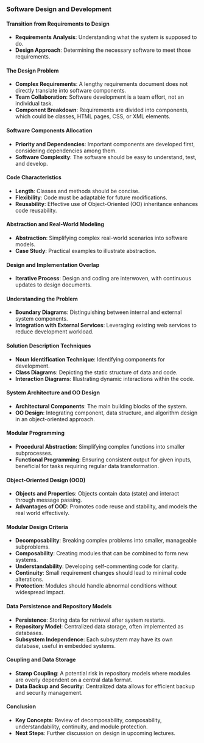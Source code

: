 ### Software Design and Development

#### Transition from Requirements to Design
- **Requirements Analysis**: Understanding what the system is supposed to do.
- **Design Approach**: Determining the necessary software to meet those requirements.

#### The Design Problem
- **Complex Requirements**: A lengthy requirements document does not directly translate into software components.
- **Team Collaboration**: Software development is a team effort, not an individual task.
- **Component Breakdown**: Requirements are divided into components, which could be classes, HTML pages, CSS, or XML elements.

#### Software Components Allocation
- **Priority and Dependencies**: Important components are developed first, considering dependencies among them.
- **Software Complexity**: The software should be easy to understand, test, and develop.

#### Code Characteristics
- **Length**: Classes and methods should be concise.
- **Flexibility**: Code must be adaptable for future modifications.
- **Reusability**: Effective use of Object-Oriented (OO) inheritance enhances code reusability.

#### Abstraction and Real-World Modeling
- **Abstraction**: Simplifying complex real-world scenarios into software models.
- **Case Study**: Practical examples to illustrate abstraction.

#### Design and Implementation Overlap
- **Iterative Process**: Design and coding are interwoven, with continuous updates to design documents.

#### Understanding the Problem
- **Boundary Diagrams**: Distinguishing between internal and external system components.
- **Integration with External Services**: Leveraging existing web services to reduce development workload.

#### Solution Description Techniques
- **Noun Identification Technique**: Identifying components for development.
- **Class Diagrams**: Depicting the static structure of data and code.
- **Interaction Diagrams**: Illustrating dynamic interactions within the code.

#### System Architecture and OO Design
- **Architectural Components**: The main building blocks of the system.
- **OO Design**: Integrating component, data structure, and algorithm design in an object-oriented approach.

#### Modular Programming
- **Procedural Abstraction**: Simplifying complex functions into smaller subprocesses.
- **Functional Programming**: Ensuring consistent output for given inputs, beneficial for tasks requiring regular data transformation.

#### Object-Oriented Design (OOD)
- **Objects and Properties**: Objects contain data (state) and interact through message passing.
- **Advantages of OOD**: Promotes code reuse and stability, and models the real world effectively.

#### Modular Design Criteria
- **Decomposability**: Breaking complex problems into smaller, manageable subproblems.
- **Composability**: Creating modules that can be combined to form new systems.
- **Understandability**: Developing self-commenting code for clarity.
- **Continuity**: Small requirement changes should lead to minimal code alterations.
- **Protection**: Modules should handle abnormal conditions without widespread impact.

#### Data Persistence and Repository Models
- **Persistence**: Storing data for retrieval after system restarts.
- **Repository Model**: Centralized data storage, often implemented as databases.
- **Subsystem Independence**: Each subsystem may have its own database, useful in embedded systems.

#### Coupling and Data Storage
- **Stamp Coupling**: A potential risk in repository models where modules are overly dependent on a central data format.
- **Data Backup and Security**: Centralized data allows for efficient backup and security management.

#### Conclusion
- **Key Concepts**: Review of decomposability, composability, understandability, continuity, and module protection.
- **Next Steps**: Further discussion on design in upcoming lectures.
